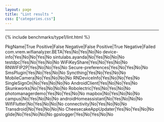```yaml
---
layout: page
title: "Lint results "
css: ["categories.css"]
---
```



-----

{% include benchmarks/type1/lint.html %}

PkgName|True Positive|False Negative|False Positive|True Negative|Failed
com.vrem.wifianalyzer.BETA|Yes|No|Yes|No|No
device-info|Yes|No|No|Yes|No
sintulabs.ayanda|No|Yes|No|No|No
testdpc|Yes|No|Yes|No|No
WiFiKeyShare|Yes|No|Yes|No|No
RNWIFIP2P|Yes|No|No|Yes|No
Secure-preferences|Yes|No|Yes|No|No
SmsPlugin|Yes|No|Yes|No|No
Syncthing|Yes|No|Yes|No|No
MobileCamera|No|Yes|No|No|No
RNDeviceInfo|Yes|No|No|Yes|No
SingleSignOn|No|Yes|No|No|No
AndroidClient|Yes|No|No|Yes|No
Skunkworks|No|Yes|No|No|No
Robolectric|Yes|No|Yes|No|No
photomanagerdemo|Yes|No|Yes|No|No
mapbox|No|Yes|No|No|No
campus|No|Yes|No|No|No
androidHomeassistant|No|Yes|No|No|No
WifiFlutter|No|Yes|No|No|No
connectivity|No|Yes|No|No|No
Transdroid|No|Yes|No|No|No
CheesecakeAppUpdater|Yes|No|Yes|No|No
glide|No|Yes|No|No|No
gpslogger|Yes|No|Yes|No|No